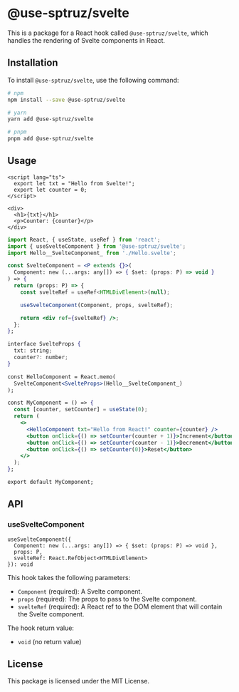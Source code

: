 # @use-sptruz/svelte

This is a package for a React hook called `@use-sptruz/svelte`, which handles the rendering of Svelte components in React.

## Installation

To install `@use-sptruz/svelte`, use the following command:

```bash
# npm
npm install --save @use-sptruz/svelte

# yarn
yarn add @use-sptruz/svelte

# pnpm
pnpm add @use-sptruz/svelte
```

## Usage

```svelte
<script lang="ts">
  export let txt = "Hello from Svelte!";
  export let counter = 0;
</script>

<div>
  <h1>{txt}</h1>
  <p>Counter: {counter}</p>
</div>

```

```jsx
import React, { useState, useRef } from 'react';
import { useSvelteComponent } from '@use-sptruz/svelte';
import Hello__SvelteComponent_ from './Hello.svelte';

const SvelteComponent = <P extends {}>(
  Component: new (...args: any[]) => { $set: (props: P) => void }
) => {
  return (props: P) => {
    const svelteRef = useRef<HTMLDivElement>(null);

    useSvelteComponent(Component, props, svelteRef);

    return <div ref={svelteRef} />;
  };
};

interface SvelteProps {
  txt: string;
  counter?: number;
}

const HelloComponent = React.memo(
  SvelteComponent<SvelteProps>(Hello__SvelteComponent_)
);

const MyComponent = () => {
  const [counter, setCounter] = useState(0);
  return (
    <>
      <HelloComponent txt="Hello from React!" counter={counter} />
      <button onClick={() => setCounter(counter + 1)}>Increment</button>
      <button onClick={() => setCounter(counter - 1)}>Decrement</button>
      <button onClick={() => setCounter(0)}>Reset</button>
    </>
  );
};

export default MyComponent;
```

## API

### useSvelteComponent

```tsx
useSvelteComponent({
  Component: new (...args: any[]) => { $set: (props: P) => void },
  props: P,
  svelteRef: React.RefObject<HTMLDivElement>
}): void
```

This hook takes the following parameters:

- `Component` (required): A Svelte component.
- `props` (required): The props to pass to the Svelte component.
- `svelteRef` (required): A React ref to the DOM element that will contain the Svelte component.

The hook return value:

- `void` (no return value)

## License

This package is licensed under the MIT License.
